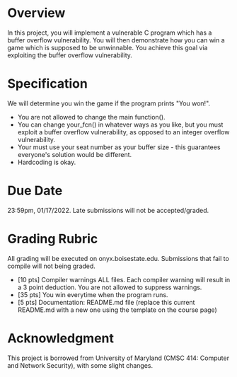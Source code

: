 # Overview

In this project, you will implement a vulnerable C program which has a buffer overflow vulnerability. You will then demonstrate how you can win a game which is supposed to be unwinnable. You achieve this goal via exploiting the buffer overflow vulnerability.

# Specification

We will determine you win the game if the program prints "You won!". 

- You are not allowed to change the main function(). 
- You can change your_fcn() in whatever ways as you like, but you must exploit a buffer overflow vulnerability, as opposed to an integer overflow vulnerability.
- Your must use your seat number as your buffer size - this guarantees everyone's solution would be different.
- Hardcoding is okay.

# Due Date

23:59pm, 01/17/2022. Late submissions will not be accepted/graded.

# Grading Rubric

All grading will be executed on onyx.boisestate.edu. Submissions that fail to compile will not being graded.

- [10 pts] Compiler warnings ALL files.
Each compiler warning will result in a 3 point deduction.
You are not allowed to suppress warnings.
- [35 pts] You win everytime when the program runs.
- [5 pts] Documentation: README.md file (replace this current README.md with a new one using the template on the course page)

# Acknowledgment

This project is borrowed from University of Maryland (CMSC 414: Computer and Network Security), with some slight changes.
